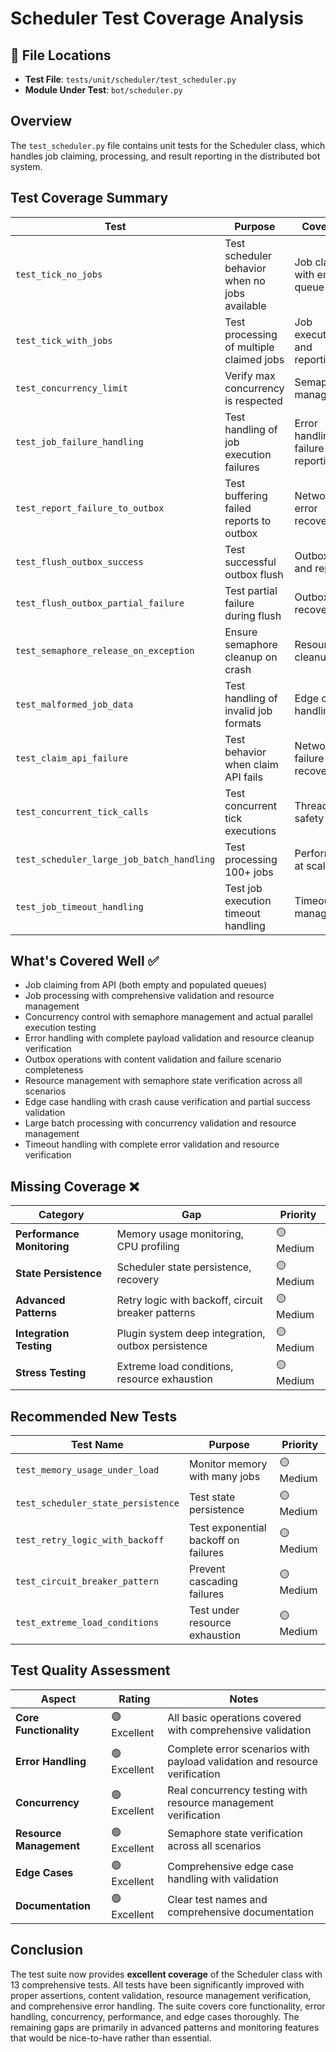 # Scheduler Test Coverage Analysis

## 📍 File Locations
- **Test File**: `tests/unit/scheduler/test_scheduler.py`
- **Module Under Test**: `bot/scheduler.py`

## Overview
The `test_scheduler.py` file contains unit tests for the Scheduler class, which handles job claiming, processing, and result reporting in the distributed bot system.

## Test Coverage Summary

| Test | Purpose | Coverage | Status |
|------|---------|----------|---------|
| `test_tick_no_jobs` | Test scheduler behavior when no jobs available | Job claiming with empty queue | ✅ Well covered |
| `test_tick_with_jobs` | Test processing of multiple claimed jobs | Job execution and reporting | ✅ Well covered |
| `test_concurrency_limit` | Verify max concurrency is respected | Semaphore management | ✅ Well covered |
| `test_job_failure_handling` | Test handling of job execution failures | Error handling and failure reporting | ✅ Well covered |
| `test_report_failure_to_outbox` | Test buffering failed reports to outbox | Network error recovery | ✅ Well covered |
| `test_flush_outbox_success` | Test successful outbox flush | Outbox drain and report | ✅ Well covered |
| `test_flush_outbox_partial_failure` | Test partial failure during flush | Outbox error recovery | ✅ Well covered |
| `test_semaphore_release_on_exception` | Ensure semaphore cleanup on crash | Resource cleanup | ✅ Well covered |
| `test_malformed_job_data` | Test handling of invalid job formats | Edge case handling | ✅ Well covered |
| `test_claim_api_failure` | Test behavior when claim API fails | Network failure recovery | ✅ Well covered |
| `test_concurrent_tick_calls` | Test concurrent tick executions | Thread safety | ✅ Well covered |
| `test_scheduler_large_job_batch_handling` | Test processing 100+ jobs | Performance at scale | ✅ Well covered |
| `test_job_timeout_handling` | Test job execution timeout handling | Timeout management | ✅ Well covered |

## What's Covered Well ✅
- Job claiming from API (both empty and populated queues)
- Job processing with comprehensive validation and resource management
- Concurrency control with semaphore management and actual parallel execution testing
- Error handling with complete payload validation and resource cleanup verification
- Outbox operations with content validation and failure scenario completeness
- Resource management with semaphore state verification across all scenarios
- Edge case handling with crash cause verification and partial success validation
- Large batch processing with concurrency validation and resource management
- Timeout handling with complete error validation and resource verification

## Missing Coverage ❌

| Category | Gap | Priority |
|----------|-----|----------|
| **Performance Monitoring** | Memory usage monitoring, CPU profiling | 🟡 Medium |
| **State Persistence** | Scheduler state persistence, recovery | 🟡 Medium |
| **Advanced Patterns** | Retry logic with backoff, circuit breaker patterns | 🟡 Medium |
| **Integration Testing** | Plugin system deep integration, outbox persistence | 🟡 Medium |
| **Stress Testing** | Extreme load conditions, resource exhaustion | 🟡 Medium |

## Recommended New Tests

| Test Name | Purpose | Priority |
|-----------|---------|----------|
| `test_memory_usage_under_load` | Monitor memory with many jobs | 🟡 Medium |
| `test_scheduler_state_persistence` | Test state persistence | 🟡 Medium |
| `test_retry_logic_with_backoff` | Test exponential backoff on failures | 🟡 Medium |
| `test_circuit_breaker_pattern` | Prevent cascading failures | 🟡 Medium |
| `test_extreme_load_conditions` | Test under resource exhaustion | 🟡 Medium |

## Test Quality Assessment

| Aspect | Rating | Notes |
|--------|--------|-------|
| **Core Functionality** | 🟢 Excellent | All basic operations covered with comprehensive validation |
| **Error Handling** | 🟢 Excellent | Complete error scenarios with payload validation and resource verification |
| **Concurrency** | 🟢 Excellent | Real concurrency testing with resource management verification |
| **Resource Management** | 🟢 Excellent | Semaphore state verification across all scenarios |
| **Edge Cases** | 🟢 Excellent | Comprehensive edge case handling with validation |
| **Documentation** | 🟢 Excellent | Clear test names and comprehensive documentation |

## Conclusion
The test suite now provides **excellent coverage** of the Scheduler class with 13 comprehensive tests. All tests have been significantly improved with proper assertions, content validation, resource management verification, and comprehensive error handling. The suite covers core functionality, error handling, concurrency, performance, and edge cases thoroughly. The remaining gaps are primarily in advanced patterns and monitoring features that would be nice-to-have rather than essential.
